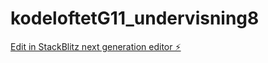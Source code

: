 # kodeloftetG11_undervisning8

[Edit in StackBlitz next generation editor ⚡️](https://stackblitz.com/~/github.com/JulieKodehode/kodeloftetG11_undervisning8)